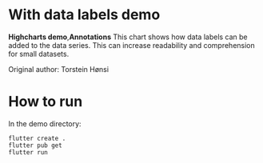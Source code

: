 # With data labels demo

**Highcharts demo**,**Annotations**
This chart shows how data labels can be added to the data series. This
        can increase readability and comprehension for small datasets.

Original author: Torstein Hønsi

# How to run

In the demo directory:

```
flutter create .
flutter pub get
flutter run
```

